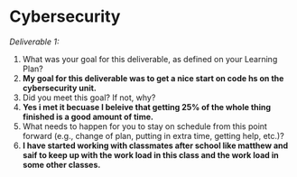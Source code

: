 # Cybersecurity
*Deliverable 1:*
 1. What was your goal for this deliverable, as defined on your Learning Plan?
 2. __My goal for this deliverable was to get a nice start on code hs on the cybersecurity unit.__
 3. Did you meet this goal? If not, why?
 4. __Yes i met it becuase I beleive that getting 25% of the whole thing finished is a good amount of time.__
 5. What needs to happen for you to stay on schedule from this point forward (e.g., change of plan, putting in extra time, getting help, etc.)?
 6. __I have started working with classmates after school like matthew and saif to keep up with the work load in this class and the work load in some other classes.__

